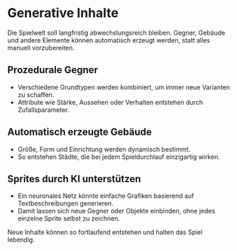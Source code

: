 # Generative Inhalte

Die Spielwelt soll langfristig abwechslungsreich bleiben. Gegner, Gebäude und andere Elemente können automatisch erzeugt werden, statt alles manuell vorzubereiten.

## Prozedurale Gegner
- Verschiedene Grundtypen werden kombiniert, um immer neue Varianten zu schaffen.
- Attribute wie Stärke, Aussehen oder Verhalten entstehen durch Zufallsparameter.

## Automatisch erzeugte Gebäude
- Größe, Form und Einrichtung werden dynamisch bestimmt.
- So entstehen Städte, die bei jedem Spieldurchlauf einzigartig wirken.

## Sprites durch KI unterstützen
- Ein neuronales Netz könnte einfache Grafiken basierend auf Textbeschreibungen generieren.
- Damit lassen sich neue Gegner oder Objekte einbinden, ohne jedes einzelne Sprite selbst zu zeichnen.

Neue Inhalte können so fortlaufend entstehen und halten das Spiel lebendig.
